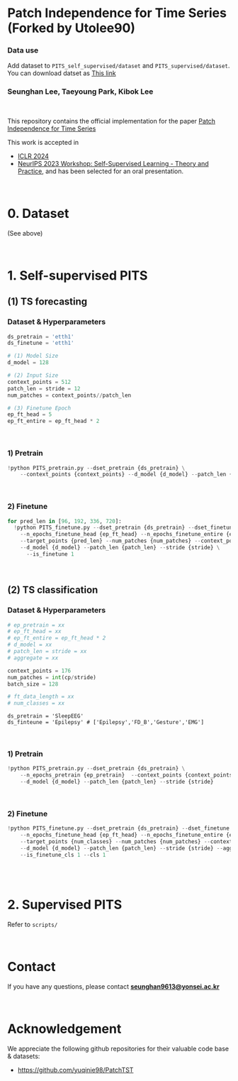 # Patch Independence for Time Series (Forked by Utolee90)

### Data use
Add dataset to `PITS_self_supervised/dataset` and `PITS_supervised/dataset`. You can download datset as [This link](https://drive.google.com/drive/u/2/folders/15Wj4pGPCU0IkBExQGXNXI-13HhpC5_nC)

### Seunghan Lee, Taeyoung Park, Kibok Lee

<br>

This repository contains the official implementation for the paper [Patch Independence for Time Series](https://arxiv.org/abs/2312.16427)

This work is accepted in 
- [ICLR 2024](https://openreview.net/forum?id=WS7GuBDFa2)
- [NeurIPS 2023 Workshop: Self-Supervised Learning - Theory and Practice](https://sslneurips23.github.io/), and has been selected for an oral presentation.

<br>

# 0. Dataset

(See above)

<br>

# 1. Self-supervised PITS

## (1) TS forecasting

### Dataset & Hyperparameters

```python
ds_pretrain = 'etth1'
ds_finetune = 'etth1'

# (1) Model Size
d_model = 128

# (2) Input Size
context_points = 512
patch_len = stride = 12
num_patches = context_points//patch_len

# (3) Finetune Epoch
ep_ft_head = 5
ep_ft_entire = ep_ft_head * 2
```

<br>

### 1) Pretrain

```python
!python PITS_pretrain.py --dset_pretrain {ds_pretrain} \
    --context_points {context_points} --d_model {d_model} --patch_len {patch_len} --stride {stride} \
```

<br>

### 2) Finetune

```python
for pred_len in [96, 192, 336, 720]:
  !python PITS_finetune.py --dset_pretrain {ds_pretrain} --dset_finetune {ds_finetune} \
    --n_epochs_finetune_head {ep_ft_head} --n_epochs_finetune_entire {ep_ft_entire} \
    --target_points {pred_len} --num_patches {num_patches} --context_points {context_points} \
    --d_model {d_model} --patch_len {patch_len} --stride {stride} \
      --is_finetune 1 
```

<br>

## (2) TS classification

### Dataset & Hyperparameters

```python
# ep_pretrain = xx
# ep_ft_head = xx
# ep_ft_entire = ep_ft_head * 2
# d_model = xx
# patch_len = stride = xx
# aggregate = xx

context_points = 176
num_patches = int(cp/stride)
batch_size = 128

# ft_data_length = xx
# num_classes = xx
```

```
ds_pretrain = 'SleepEEG'
ds_finteune = 'Epilepsy' # ['Epilepsy','FD_B','Gesture','EMG']
```

<br>

### 1) Pretrain

```python
!python PITS_pretrain.py --dset_pretrain {ds_pretrain} \
    --n_epochs_pretrain {ep_pretrain}  --context_points {context_points} \
	--d_model {d_model} --patch_len {patch_len} --stride {stride} 
```

<br>

### 2) Finetune

```python
!python PITS_finetune.py --dset_pretrain {ds_pretrain} --dset_finetune {ds_finetune} \
    --n_epochs_finetune_head {ep_ft_head} --n_epochs_finetune_entire {ep_ft_entire} \
    --target_points {num_classes} --num_patches {num_patches} --context_points {context_points} \
    --d_model {d_model} --patch_len {patch_len} --stride {stride} --aggregate {aggregate} \
    --is_finetune_cls 1 --cls 1 
```

<br>

<br>

# 2. Supervised PITS

Refer to `scripts/`

<br>

# Contact

If you have any questions, please contact **seunghan9613@yonsei.ac.kr**

<br>

# Acknowledgement

We appreciate the following github repositories for their valuable code base & datasets:

- https://github.com/yuqinie98/PatchTST
